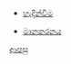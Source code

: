 * [හැදින්වීම](https://github.com/hmislk/hmis/wiki/%E0%B6%B1%E0%B7%9A%E0%B7%80%E0%B7%8F%E0%B7%83%E0%B7%92%E0%B6%9A-%E0%B6%BB%E0%B7%9D%E0%B6%9C%E0%B7%93%E0%B6%B1%E0%B7%8A-%E0%B6%B8%E0%B7%9C%E0%B6%A9%E0%B7%92%E0%B6%BA%E0%B7%94%E0%B6%BD%E0%B6%BA-%E0%B7%84%E0%B7%90%E0%B6%B3%E0%B7%92%E0%B6%B1%E0%B7%8A%E0%B7%80%E0%B7%93%E0%B6%B8)

* [මානකරනය](https://github.com/hmislk/hmis/wiki/%E0%B6%B8%E0%B7%8F%E0%B6%B1%E0%B6%9A%E0%B6%BB%E0%B6%B1%E0%B6%BA)


[ආපසු](https://github.com/hmislk/hmis/wiki/%E0%B6%B4%E0%B6%BB%E0%B7%92%E0%B7%81%E0%B7%93%E0%B6%BD%E0%B6%9A-%E0%B6%85%E0%B6%AD%E0%B7%8A%E0%B6%B4%E0%B7%9C%E0%B6%AD)